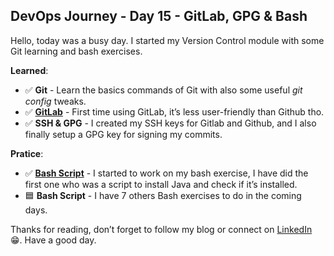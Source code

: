 ## DevOps Journey - Day 15 - GitLab, GPG & Bash

Hello, today was a busy day.
I started my Version Control module with some Git learning and bash exercises.

**Learned**:  
- ✅ **Git** - Learn the basics commands of Git with also some useful *git config* tweaks.
- ✅ **[GitLab](https://gitlab.com/devmentat)** - First time using GitLab, it’s less user-friendly than Github tho.
- ✅ **SSH & GPG** - I created my SSH keys for Gitlab and Github, and I also finally setup a GPG key for signing my commits.

**Pratice**:
- ✅ **[Bash Script](https://github.com/DevMentat/DevOps-BootCamp-Exercises)** - I started to work on my bash exercise, I have did the first one who was a script to install Java and check if it’s installed.
- 🟦  **Bash Script** - I have 7 others Bash exercises to do in the coming days.

Thanks for reading, don’t forget to follow my blog or connect on [LinkedIn](https://www.linkedin.com/in/devmentat/) 😁.
Have a good day.